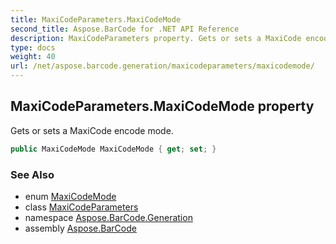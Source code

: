 ```yaml
---
title: MaxiCodeParameters.MaxiCodeMode
second_title: Aspose.BarCode for .NET API Reference
description: MaxiCodeParameters property. Gets or sets a MaxiCode encode mode
type: docs
weight: 40
url: /net/aspose.barcode.generation/maxicodeparameters/maxicodemode/
---
```

## MaxiCodeParameters.MaxiCodeMode property

Gets or sets a MaxiCode encode mode.

```csharp
public MaxiCodeMode MaxiCodeMode { get; set; }
```

### See Also

* enum [MaxiCodeMode](../../maxicodemode/)
* class [MaxiCodeParameters](../)
* namespace [Aspose.BarCode.Generation](../../maxicodeparameters/)
* assembly [Aspose.BarCode](../../../)


